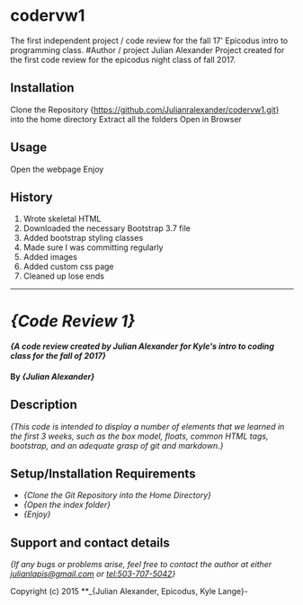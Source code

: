 # codervw1
The first independent project / code review for the fall 17' Epicodus intro to programming class.
#Author / project
Julian Alexander
Project created for the first code review for the epicodus night class of fall 2017.

## Installation
Clone the Repository {https://github.com/Julianralexander/codervw1.git} into the home directory
Extract all the folders
Open in Browser
## Usage
Open the webpage
Enjoy
## History
1. Wrote skeletal HTML
2. Downloaded the necessary Bootstrap 3.7 file
3. Added bootstrap styling classes
4. Made sure I was committing regularly
5. Added images
6. Added custom css page
7. Cleaned up lose ends




-------------------------
# _{Code Review 1}_

#### _{A code review created by Julian Alexander for Kyle's intro to coding class for the fall of 2017}_

#### By _**{Julian Alexander}**_

## Description

_{This code is intended to display a number of elements that we learned in the first 3 weeks, such as the box model, floats, common HTML tags, bootstrap, and an adequate grasp of git and markdown.}_

## Setup/Installation Requirements

* _{Clone the Git Repository into the Home Directory}_
* _{Open the index folder}_
* _{Enjoy}_

## Support and contact details

_{If any bugs or problems arise, feel free to contact the author at either <julianlapis@gmail.com> or <tel:503-707-5042>}_

Copyright (c) 2015 **_{Julian Alexander, Epicodus, Kyle Lange}-
